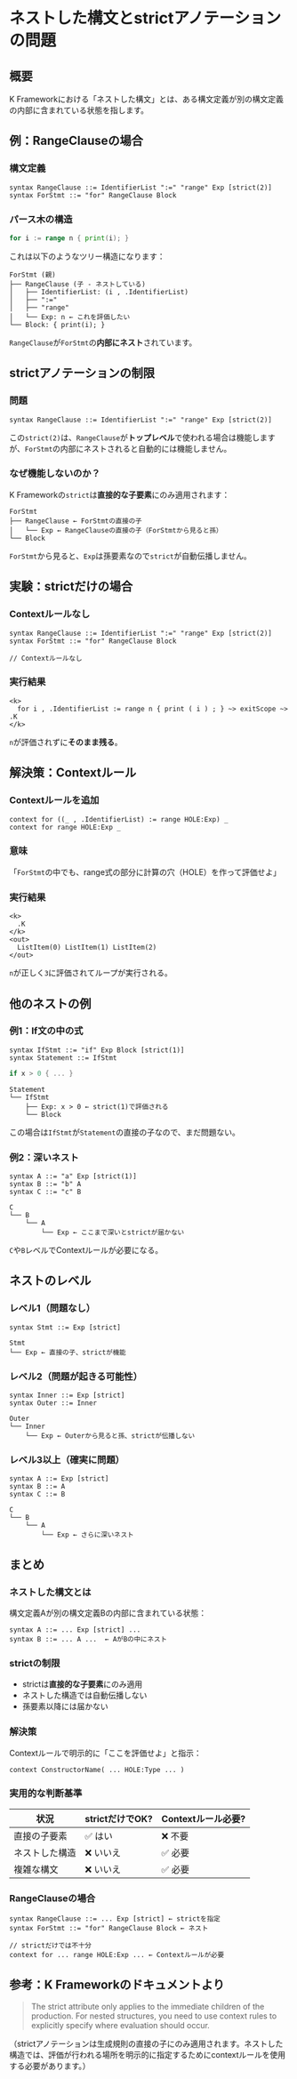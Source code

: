 # ネストした構文とstrictアノテーションの問題

## 概要

K Frameworkにおける「ネストした構文」とは、ある構文定義が別の構文定義の内部に含まれている状態を指します。

## 例：RangeClauseの場合

### 構文定義

```k
syntax RangeClause ::= IdentifierList ":=" "range" Exp [strict(2)]
syntax ForStmt ::= "for" RangeClause Block
```

### パース木の構造

```go
for i := range n { print(i); }
```

これは以下のようなツリー構造になります：

```
ForStmt (親)
├── RangeClause (子 - ネストしている)
│   ├── IdentifierList: (i , .IdentifierList)
│   ├── ":="
│   ├── "range"
│   └── Exp: n ← これを評価したい
└── Block: { print(i); }
```

`RangeClause`が`ForStmt`の**内部にネスト**されています。

## strictアノテーションの制限

### 問題

```k
syntax RangeClause ::= IdentifierList ":=" "range" Exp [strict(2)]
```

この`strict(2)`は、`RangeClause`が**トップレベル**で使われる場合は機能しますが、`ForStmt`の内部にネストされると自動的には機能しません。

### なぜ機能しないのか？

K Frameworkの`strict`は**直接的な子要素**にのみ適用されます：

```
ForStmt
├── RangeClause ← ForStmtの直接の子
│   └── Exp ← RangeClauseの直接の子（ForStmtから見ると孫）
└── Block
```

`ForStmt`から見ると、`Exp`は孫要素なので`strict`が自動伝播しません。

## 実験：strictだけの場合

### Contextルールなし

```k
syntax RangeClause ::= IdentifierList ":=" "range" Exp [strict(2)]
syntax ForStmt ::= "for" RangeClause Block

// Contextルールなし
```

### 実行結果

```
<k>
  for i , .IdentifierList := range n { print ( i ) ; } ~> exitScope ~> .K
</k>
```

`n`が評価されずに**そのまま残る**。

## 解決策：Contextルール

### Contextルールを追加

```k
context for ((_ , .IdentifierList) := range HOLE:Exp) _
context for range HOLE:Exp _
```

### 意味

「`ForStmt`の中でも、range式の部分に計算の穴（HOLE）を作って評価せよ」

### 実行結果

```
<k>
  .K
</k>
<out>
  ListItem(0) ListItem(1) ListItem(2)
</out>
```

`n`が正しく`3`に評価されてループが実行される。

## 他のネストの例

### 例1：If文の中の式

```k
syntax IfStmt ::= "if" Exp Block [strict(1)]
syntax Statement ::= IfStmt
```

```go
if x > 0 { ... }
```

```
Statement
└── IfStmt
    ├── Exp: x > 0 ← strict(1)で評価される
    └── Block
```

この場合は`IfStmt`が`Statement`の直接の子なので、まだ問題ない。

### 例2：深いネスト

```k
syntax A ::= "a" Exp [strict(1)]
syntax B ::= "b" A
syntax C ::= "c" B
```

```
C
└── B
    └── A
        └── Exp ← ここまで深いとstrictが届かない
```

`C`や`B`レベルでContextルールが必要になる。

## ネストのレベル

### レベル1（問題なし）

```k
syntax Stmt ::= Exp [strict]
```

```
Stmt
└── Exp ← 直接の子、strictが機能
```

### レベル2（問題が起きる可能性）

```k
syntax Inner ::= Exp [strict]
syntax Outer ::= Inner
```

```
Outer
└── Inner
    └── Exp ← Outerから見ると孫、strictが伝播しない
```

### レベル3以上（確実に問題）

```k
syntax A ::= Exp [strict]
syntax B ::= A
syntax C ::= B
```

```
C
└── B
    └── A
        └── Exp ← さらに深いネスト
```

## まとめ

### ネストした構文とは

構文定義Aが別の構文定義Bの内部に含まれている状態：

```k
syntax A ::= ... Exp [strict] ...
syntax B ::= ... A ...  ← AがBの中にネスト
```

### strictの制限

- strictは**直接的な子要素**にのみ適用
- ネストした構造では自動伝播しない
- 孫要素以降には届かない

### 解決策

Contextルールで明示的に「ここを評価せよ」と指示：

```k
context ConstructorName( ... HOLE:Type ... )
```

### 実用的な判断基準

| 状況 | strictだけでOK? | Contextルール必要? |
|------|----------------|-------------------|
| 直接の子要素 | ✅ はい | ❌ 不要 |
| ネストした構造 | ❌ いいえ | ✅ 必要 |
| 複雑な構文 | ❌ いいえ | ✅ 必要 |

### RangeClauseの場合

```k
syntax RangeClause ::= ... Exp [strict] ← strictを指定
syntax ForStmt ::= "for" RangeClause Block ← ネスト

// strictだけでは不十分
context for ... range HOLE:Exp ... ← Contextルールが必要
```

## 参考：K Frameworkのドキュメントより

> The strict attribute only applies to the immediate children of the production.
> For nested structures, you need to use context rules to explicitly specify
> where evaluation should occur.

（strictアノテーションは生成規則の直接の子にのみ適用されます。ネストした構造では、評価が行われる場所を明示的に指定するためにcontextルールを使用する必要があります。）
